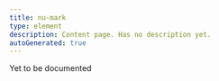 ```yaml
---
title: nu-mark
type: element
description: Content page. Has no description yet.
autoGenerated: true
---
```


Yet to be documented